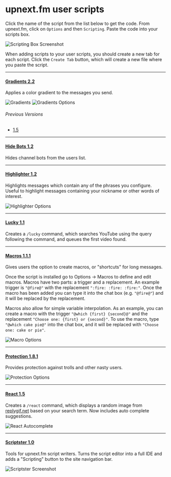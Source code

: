 upnext.fm user scripts
======================
Click the name of the script from the list below to get the code. From upnext.fm, click on `Options` and then `Scripting`. Paste
the code into your scripts box.

![Scripting Box Screenshot](https://raw.githubusercontent.com/upnextfm/scripts/master/images/scripting_box.png)

When adding scripts to your user scripts, you should create a new tab for each script. Click the `Create Tab`
button, which will create a new file where you paste the script.

---------------------------------------

#### [Gradients 2.2](https://raw.githubusercontent.com/upnextfm/scripts/master/gradients.js)
Applies a color gradient to the messages you send.

![Gradients](https://raw.githubusercontent.com/upnextfm/scripts/master/images/gradients.png)
![Gradients Options](https://raw.githubusercontent.com/upnextfm/scripts/master/images/gradients_options.png)

###### Previous Versions
* [1.5](https://raw.githubusercontent.com/upnextfm/scripts/2e391dbaeec06cf178409fc8c3c684671d8b5046/gradients.js)

---------------------------------------

#### [Hide Bots 1.2](https://raw.githubusercontent.com/upnextfm/scripts/master/hide-bots.js)
Hides channel bots from the users list.

---------------------------------------

#### [Highlighter 1.2](https://raw.githubusercontent.com/upnextfm/scripts/master/highlighter.js)
Highlights messages which contain any of the phrases you configure. Useful to highlight messages
containing your nickname or other words of interest.

![Highlighter Options](https://raw.githubusercontent.com/upnextfm/scripts/master/images/highlighter_options.png)

---------------------------------------

#### [Lucky 1.1](https://raw.githubusercontent.com/upnextfm/scripts/master/lucky.js)
Creates a `/lucky` command, which searches YouTube using the query following the command, and queues the first video found.

---------------------------------------

#### [Macros 1.1.1](https://raw.githubusercontent.com/upnextfm/scripts/master/macros.js)
Gives users the option to create macros, or "shortcuts" for long messages.

Once the script is installed go to Options -> Macros to define and edit macros. Macros have two parts: a trigger
and a replacement. An example trigger is `"@fire@"` with the replacement `":fire: :fire: :fire:"`. Once
the macro has been added you can type it into the chat box (e.g. `"@fire@"`) and it will be replaced
by the replacement.

Macros also allow for simple variable interpolation. As an example, you can create a macro with the trigger
`"@which {first} {second}@"` and the replacement `"Choose one: {first} or {second}"`. To use
the macro, type `"@which cake pie@"` into the chat box, and it will be replaced with `"Choose one: cake or pie"`.

![Macro Options](https://raw.githubusercontent.com/upnextfm/scripts/master/images/macros_options.png)

---------------------------------------

#### [Protection 1.8.1](https://raw.githubusercontent.com/upnextfm/scripts/master/protection.js)
Provides protection against trolls and other nasty users.

![Protection Options](https://raw.githubusercontent.com/upnextfm/scripts/master/images/protection_options.png)

---------------------------------------

#### [React 1.5](https://raw.githubusercontent.com/upnextfm/scripts/master/react.js)
Creates a `/react` command, which displays a random image from [replygif.net](http://replygif.net) based on
your search term. Now includes auto complete suggestions.

![React Autocomplete](https://raw.githubusercontent.com/upnextfm/scripts/master/images/react_autocomplete.png)

---------------------------------------

#### [Scriptster 1.0](https://raw.githubusercontent.com/upnextfm/scripts/master/scriptster.js)
Tools for upnext.fm script writers. Turns the script editor into a full IDE and adds a "Scripting" button
to the site navigation bar.

![Scriptster Screenshot](https://raw.githubusercontent.com/upnextfm/scripts/master/images/scriptster_options.png)
